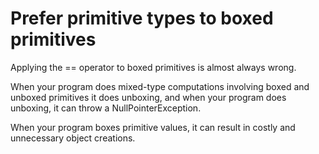 # Prefer primitive types to boxed primitives

Applying the == operator to boxed primitives is almost always wrong. 

When your program does mixed-type computations involving boxed and unboxed primitives it does unboxing, and when your program does unboxing, it can throw a NullPointerException.

When your program boxes primitive values, it can result in costly and unnecessary object creations. 